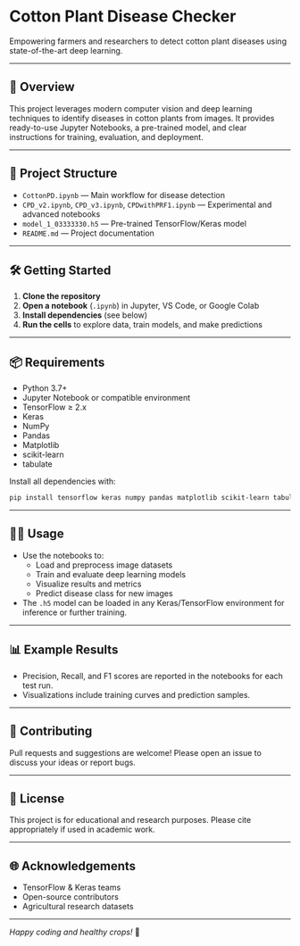 # Cotton Plant Disease Checker

Empowering farmers and researchers to detect cotton plant diseases using state-of-the-art deep learning.

---

## 🚀 Overview
This project leverages modern computer vision and deep learning techniques to identify diseases in cotton plants from images. It provides ready-to-use Jupyter Notebooks, a pre-trained model, and clear instructions for training, evaluation, and deployment.

---

## 📂 Project Structure
- `CottonPD.ipynb` — Main workflow for disease detection
- `CPD_v2.ipynb`, `CPD_v3.ipynb`, `CPDwithPRF1.ipynb` — Experimental and advanced notebooks
- `model_1_03333330.h5` — Pre-trained TensorFlow/Keras model
- `README.md` — Project documentation

---

## 🛠️ Getting Started
1. **Clone the repository**
2. **Open a notebook** (`.ipynb`) in Jupyter, VS Code, or Google Colab
3. **Install dependencies** (see below)
4. **Run the cells** to explore data, train models, and make predictions

---

## 📦 Requirements
- Python 3.7+
- Jupyter Notebook or compatible environment
- TensorFlow ≥ 2.x
- Keras
- NumPy
- Pandas
- Matplotlib
- scikit-learn
- tabulate

Install all dependencies with:
```bash
pip install tensorflow keras numpy pandas matplotlib scikit-learn tabulate
```

---

## 🧑‍💻 Usage
- Use the notebooks to:
  - Load and preprocess image datasets
  - Train and evaluate deep learning models
  - Visualize results and metrics
  - Predict disease class for new images
- The `.h5` model can be loaded in any Keras/TensorFlow environment for inference or further training.

---

## 📊 Example Results
- Precision, Recall, and F1 scores are reported in the notebooks for each test run.
- Visualizations include training curves and prediction samples.

---

## 🤝 Contributing
Pull requests and suggestions are welcome! Please open an issue to discuss your ideas or report bugs.

---

## 📄 License
This project is for educational and research purposes. Please cite appropriately if used in academic work.

---

## 🌐 Acknowledgements
- TensorFlow & Keras teams
- Open-source contributors
- Agricultural research datasets

---

*Happy coding and healthy crops!* 🌱
